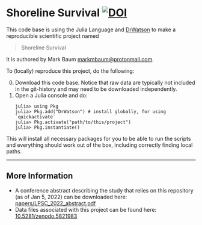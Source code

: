 # Shoreline Survival [![DOI](https://zenodo.org/badge/DOI/10.5281/zenodo.5821983.svg)](https://doi.org/10.5281/zenodo.5821983)


This code base is using the Julia Language and [DrWatson](https://juliadynamics.github.io/DrWatson.jl/stable/)
to make a reproducible scientific project named
> Shoreline Survival

It is authored by Mark Baum <markmbaum@protonmail.com>.

To (locally) reproduce this project, do the following:

0. Download this code base. Notice that raw data are typically not included in the
   git-history and may need to be downloaded independently.
1. Open a Julia console and do:
   ```
   julia> using Pkg
   julia> Pkg.add("DrWatson") # install globally, for using `quickactivate`
   julia> Pkg.activate("path/to/this/project")
   julia> Pkg.instantiate()
   ```

This will install all necessary packages for you to be able to run the scripts and
everything should work out of the box, including correctly finding local paths.

-----

## More Information

* A conference abstract describing the study that relies on this repository (as of Jan 5, 2022) can be downloaded here: [papers/LPSC_2022_abstract.pdf](papers/LPSC_2022_abstract.pdf)
* Data files associated with this project can be found here: [10.5281/zenodo.5821983](https://doi.org/10.5281/zenodo.5821983)
